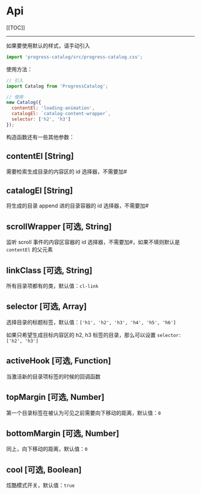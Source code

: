 # Api

[[TOC]]

---

如果要使用默认的样式，请手动引入

```js
import 'progress-catalog/src/progress-catalog.css';
```

使用方法：

```js
// 引入
import Catalog from 'ProgressCatalog';

// 使用
new Catalog({
  contentEl: 'loading-animation',
  catalogEl: `catalog-content-wrapper`,
  selector: ['h2', 'h3']
});
```

构造函数还有一些其他参数：

## contentEl [String]

需要检索生成目录的内容区的 id 选择器，不需要加#

## catalogEl [String]

将生成的目录 append 进的目录容器的 id 选择器，不需要加#

## scrollWrapper [可选, String]

监听 scroll 事件的内容区容器的 id 选择器，不需要加#，如果不填则默认是 `contentEl` 的父元素

## linkClass [可选, String]

所有目录项都有的类，默认值：`cl-link`

## selector [可选, Array]

选择目录的标题标签，默认值：`['h1', 'h2', 'h3', 'h4', 'h5', 'h6']`

如果只希望生成目标内容区的 h2, h3 标签的目录，那么可以设置 `selector: ['h2', 'h3']`

## activeHook [可选, Function]

当激活新的目录项标签的时候的回调函数

## topMargin [可选, Number]

第一个目录标签在被认为可见之前需要向下移动的距离，默认值：`0`

## bottomMargin [可选, Number]

同上，向下移动的距离，默认值：`0`

## cool [可选, Boolean]

炫酷模式开关，默认值：`true`
